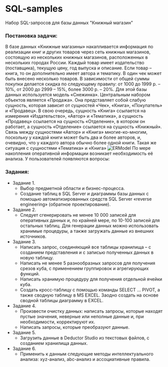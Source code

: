 # SQL-samples
Набор SQL-запросов для базы данных "Книжный магазин"

### Постановка задачи: 
   В базе данных «Книжные магазины» накапливается информация по реализации  книг и других товаров через сеть книжных магазинов, состоящую из нескольких книжных магазинов, расположенных в нескольких городах России. Каждый товар имеет издательство (поставщика), текущую цену, год выпуска и описание. Если товар – книга, то он дополнительно имеет автора и тематику. В один чек может быть внесено несколько товаров. В зависимости от общей суммы покупки делается скидка по следующему правилу: от 1000 до 1999 р. – 10%, от 2000 до 2999 – 15%, более 3000 р. – 20%.
   Для этой базы данных используется модель «Снежинка». Центральным набором объектов является «Продажа». Она представляет собой слабую сущность, которая зависит от сущностей  «Чек», «Книга», «Покупатель» и «Продавец». В свою очередь, сущность «Книга» ссылается на измерения «Издательство», «Автор» и «Тематика», а сущность «Продавец» ссылается на сущность «Отделение», в котором он работает, а сущность «Отделение» ссылается на сущность «Книжный».
Связь между сущностями «Автор» и «Книга» многие-ко-многим, поскольку у каждой книги может быть два и более авторов, и, очевидно, что у каждого автора обычно более одной книги. Такая же ситуация с сущностями «Тематика» и «Книга»
![ERModel](https://github.com/greentess/SQL-samples2/blob/main/ER.jpg?raw=true)
По мере накопления оперативной информации возникает необходимость её анализа. У пользователей появляются вопросы:
### Задания: 
- Задание 1.
    - Выбор предметной области и бизнес-процесса.
    - Создание таблиц в SQL Server и диаграммы базы данных с помощью автоматизированных средств SQL Server «reverse engineering» (обратное проектирование).
- Задание 2.
    - Следует сгенерировать не менее 10 000 записей для оперативных данных и, по крайней мере, по 10-100 записей для остальных таблиц. Для генерации данных можно использовать хранимые процедуры, а также загружать данные из внешних источников.
- Задание 3.
    - Написать запрос, соединяющий все таблицы хранилища – с созданием представления и с записью полученных данных в новую таблицу. 
    - Написать не менее 5 разнообразных запросов для получения срезов куба, с применением группировок и агрегирующих функций. 
    - Написать хранимую процедуру для получения отдельной ячейки куба. 
    - Создать кросс-таблицу с помощью команды SELECT … PIVOT, а также сводную таблицу в MS EXCEL. Заодно создать на основе сводной таблицы диаграмму в EXCEL. 
- Задание 4.
    - Произвести очистку данных: написать запросы, которые находят пустые значения, неверные или неполные данные и, при необходимости, корректируют их. 
    - Написать запросы, которые преобразуют данные.
- Задание 5.
    - Загрузить данные в Deductor Studio из текстовых файлов, с созданием хранилища данных.
- Задание 6.
    - Применить к данным следующие методы интеллектуального анализа: xyz-анализ, abc-анализ и ассоциативные правила. 

